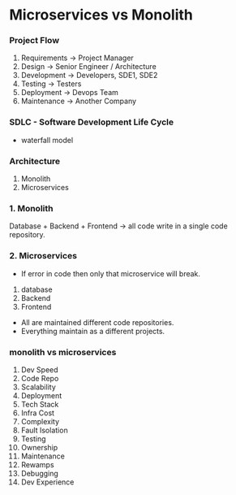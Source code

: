 # Microservices vs Monolith

### Project Flow
1. Requirements -> Project Manager
2. Design -> Senior Engineer / Architecture
3. Development -> Developers, SDE1, SDE2
4. Testing -> Testers
5. Deployment -> Devops Team
6. Maintenance -> Another Company

### SDLC - Software Development Life Cycle
- waterfall model

### Architecture
1. Monolith
2. Microservices

### 1. Monolith
Database + Backend + Frontend -> all code write in a single code repository.


### 2. Microservices
- If error in code then only that microservice will break.
1. database
2. Backend
3. Frontend
- All are maintained different code repositories.
- Everything maintain as a different projects.

### monolith vs microservices
1. Dev Speed
2. Code Repo
3. Scalability
4. Deployment
5. Tech Stack
6. Infra Cost
7. Complexity
1. Fault Isolation
2. Testing
3. Ownership
4. Maintenance
5. Rewamps
6. Debugging
7. Dev Experience
